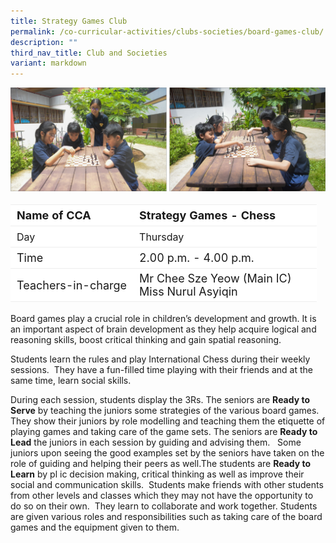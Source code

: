 ```yaml
---
title: Strategy Games Club
permalink: /co-curricular-activities/clubs-societies/board-games-club/
description: ""
third_nav_title: Club and Societies
variant: markdown
---
```

![](/images/CoCurricularActivities/Strategy%20Games%20%20%20Chess/CCA_StrategyGames01.jpg)

<table border="0" style="box-sizing: inherit; border-collapse: collapse; border-spacing: 0px; max-width: 100%; width: 100%;font-size:18px"><tbody style="box-sizing: inherit;"><tr border="0" style="box-sizing: inherit; background: rgb(255, 255, 255); height: 23px; font-size:18px;"><td border="0" style="border: 1px solid #eee;border-left:0px;border-right:0px;box-sizing: inherit; padding: 5px 10px; width: 40%; height: 23px;"><b>Name of CCA</b></td><td border="0" style="border: 1px solid #eee;border-left:0px;border-right:0px;box-sizing: inherit; padding: 5px 10px; width: 60%; height: 23px;"><b>Strategy Games - Chess</b></td></tr><tr style="box-sizing: inherit; background: rgb(255, 255, 255); height: 23px;"><td style="border: 1px solid #eee;border-left:0px;border-right:0px;box-sizing: inherit; padding: 5px 10px; width: 40%; height: 23px; font-size:16px">Day</td><td style="border: 1px solid #eee;border-left:0px;border-right:0px;box-sizing: inherit; padding: 5px 10px; width: 60%; height: 23px; font-size:16px">Thursday</td></tr><tr style="box-sizing: inherit; background: rgb(255, 255, 255); height: 23px;"><td style="border: 1px solid #eee;border-left:0px;border-right:0px;box-sizing: inherit; padding: 5px 10px; width: 40%; height: 23px;">Time</td><td style="border: 1px solid #eee;border-left:0px;border-right:0px;box-sizing: inherit; padding: 5px 10px; width: 60%; height: 23px;">2.00 p.m. - 4.00 p.m.</td></tr><tr style="box-sizing: inherit; background: rgb(255, 255, 255); height: 23px;"><td style="border: 1px solid #eee;border-left:0px;border-right:0px;box-sizing: inherit; padding: 5px 10px; width: 40%; height: 23px;">Teachers-in-charge</td><td style="border: 1px solid #eee;border-left:0px;border-right:0px;box-sizing: inherit; padding: 5px 10px; width: 60%; height: 23px;">Mr Chee Sze Yeow (Main IC)<br>Miss Nurul Asyiqin</td></tr></tbody></table>


Board games play&nbsp;a crucial role in children’s development and growth. It is an important aspect of brain development as they help acquire logical and reasoning skills, boost critical thinking and gain spatial reasoning.

Students learn the rules and play International Chess during their weekly sessions.&nbsp; They have a fun-filled time playing with their friends and at the same time, learn social skills.

During each session, students display the 3Rs. The seniors are&nbsp;<strong>Ready to Serve</strong>&nbsp;by teaching the juniors some strategies of the various board games.&nbsp; They show their juniors by role modelling and teaching them the etiquette of playing games and taking care of the game sets. The seniors are&nbsp;<strong>Ready to Lead</strong>&nbsp;the juniors in each session by guiding and advising them.&nbsp; &nbsp;Some juniors upon seeing the good examples set by the seniors have taken on the role of guiding and helping their peers as well.The students are&nbsp;<strong>Ready to Learn</strong>&nbsp;by pl ic decision making, critical thinking as well as improve their social and communication skills.&nbsp; Students make friends with other students from other levels and classes which they may not have the opportunity to do so on their own.&nbsp; They learn to collaborate and work together. Students are given various roles and responsibilities such as taking care of the board games and the equipment given to them.
